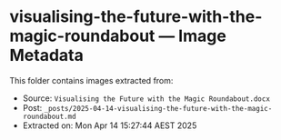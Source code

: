 # visualising-the-future-with-the-magic-roundabout — Image Metadata

This folder contains images extracted from:
- Source: `Visualising the Future with the Magic Roundabout.docx`
- Post: `_posts/2025-04-14-visualising-the-future-with-the-magic-roundabout.md`
- Extracted on: Mon Apr 14 15:27:44 AEST 2025

